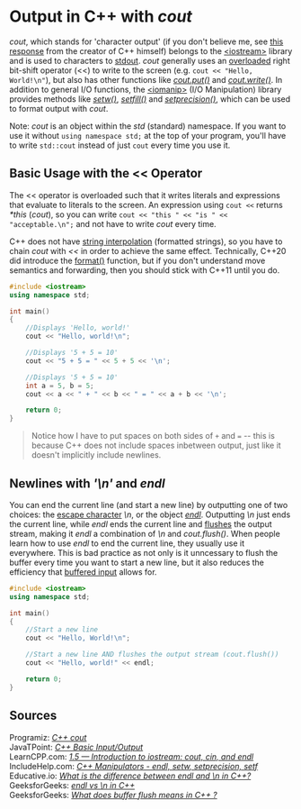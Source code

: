 # Output in C++ with _cout_
_cout_, which stands for 'character output' (if you don't believe me, see [this response](https://www.stroustrup.com/bs_faq2.html#cout) from the creator of C++ himself) belongs to the [\<iostream\>](https://en.cppreference.com/w/cpp/header/iostream) 
library and is used to characters to [stdout](https://en.cppreference.com/w/cpp/io/c/std_streams). _cout_ generally uses an [overloaded](https://www.tutorialspoint.com/cplusplus/cpp_overloading.htm) right bit-shift
operator (<<) to write to the screen (e.g. `cout << "Hello, World!\n"`), but also has other functions like [_cout.put()_](https://en.cppreference.com/w/cpp/io/basic_ostream/put) and [_cout.write()_](https://en.cppreference.com/w/cpp/io/basic_ostream/write).  In addition to general I/O functions, the [\<iomanip\>](https://en.cppreference.com/w/cpp/header/iomanip) (I/O Manipulation) library provides methods like
[_setw()_](https://www.includehelp.com/cpp-tutorial/cpp-manipulators-endl-setw-setprecision-setf-cpp-programming-tutorial.aspx), [_setfill()_](https://www.includehelp.com/cpp-tutorial/cpp-manipulators-endl-setw-setprecision-setf-cpp-programming-tutorial.aspx) and [_setprecision()_](https://www.includehelp.com/cpp-tutorial/cpp-manipulators-endl-setw-setprecision-setf-cpp-programming-tutorial.aspx),
which can be used to format output with _cout_. 

Note: _cout_ is an object within the _std_ (standard) namespace. If you want to use it without `using namespace std;` at the top of your program, you'll have to write `std::cout`
instead of just `cout` every time you use it.

## Basic Usage with the << Operator
The << operator is overloaded such that it writes literals and expressions that evaluate to literals to the screen. An expression using `cout <<` returns _\*this_ (_cout_), 
so you can write `cout << "this " << "is " << "acceptable.\n";` and not have to write _cout_ every time. 

C++ does not have [string interpolation](https://www.programiz.com/python-programming/string-interpolation) (formatted strings), so you have to chain _cout_ with _<<_
in order to achieve the same effect. Technically, C++20 did introduce the [format()](https://en.cppreference.com/w/cpp/utility/format/format) function, but if you don't 
understand move semantics and forwarding, then you should stick with C++11 until you do.
```C++
#include <iostream>
using namespace std;

int main()
{
    //Displays 'Hello, world!'
    cout << "Hello, world!\n";

    //Displays '5 + 5 = 10'
    cout << "5 + 5 = " << 5 + 5 << '\n';

    //Displays '5 + 5 = 10'
    int a = 5, b = 5;
    cout << a << " + " << b << " = " << a + b << '\n';

    return 0;
}
```
> Notice how I have to put spaces on both sides of `+` and `=` -- this is because C++ does not include spaces inbetween output, just like it doesn't implicitly include newlines.

## Newlines with _'\\n'_ and _endl_
You can end the current line (and start a new line) by outputting one of two choices: the [escape character](https://ciphertrick.com/c-beginners-introduction-to-escape-sequences/) _\\n_, or the object [_endl_](https://en.cppreference.com/w/cpp/io/manip/endl). Outputting _\\n_ just ends the current line, while _endl_ ends the current line
and [flushes](https://www.geeksforgeeks.org/buffer-flush-means-c/) the output stream, making it _endl_ a combination of _\\n_ and _cout.flush()_.
When people learn how to use _endl_ to end the current line, they usually use it everywhere. This is bad practice as not only is it unncessary to flush the 
buffer every time you want to start a new line, but it also reduces the efficiency that [buffered input](https://gcc.gnu.org/onlinedocs/libstdc++/manual/streambufs.html) allows for.

```C++
#include <iostream>
using namespace std;

int main()
{
    //Start a new line
    cout << "Hello, World!\n";

    //Start a new line AND flushes the output stream (cout.flush())
    cout << "Hello, world!" << endl;

    return 0;
}
```

## Sources
Programiz: [_C++ cout_](https://www.programiz.com/cpp-programming/library-function/iostream/cout) <br />
JavaTPoint: [_C++ Basic Input/Output_](https://www.javatpoint.com/cpp-basic-input-output#:~:text=Standard%20end%20line%20(endl),characters%20and%20flushes%20the%20stream.) <br />
LearnCPP.com: [_1.5 — Introduction to iostream: cout, cin, and endl_](https://www.learncpp.com/cpp-tutorial/introduction-to-iostream-cout-cin-and-endl/) <br />
IncludeHelp.com: [_C++ Manipulators - endl, setw, setprecision, setf_](https://www.includehelp.com/cpp-tutorial/cpp-manipulators-endl-setw-setprecision-setf-cpp-programming-tutorial.aspx) <br />
Educative.io: [_What is the difference between endl and \n in C++?_](https://www.educative.io/edpresso/what-is-the-difference-between-endl-and-n-in-cpp) <br />
GeeksforGeeks: [_endl vs \\n in C++_](https://www.geeksforgeeks.org/endl-vs-n-in-cpp/) <br />
GeeksforGeeks: [_What does buffer flush means in C++ ?_](https://www.geeksforgeeks.org/buffer-flush-means-c/) <br />
